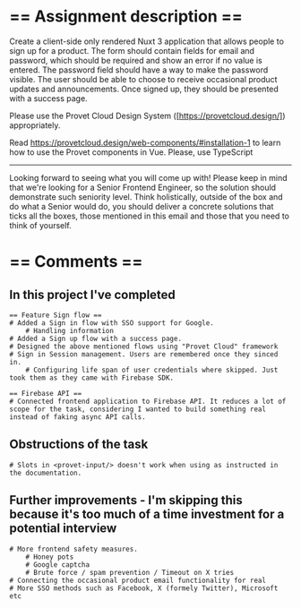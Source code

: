 # == Assignment description ==

Create a client-side only rendered Nuxt 3 application that allows people to sign up for a product. The form should contain fields for email and password, which should be required and show an error if no value is entered. The password field should have a way to make the password visible. The user should be able to choose to receive occasional product updates and announcements. Once signed up, they should be presented with a success page.

Please use the Provet Cloud Design System ([https://provetcloud.design/]) appropriately.

Read https://provetcloud.design/web-components/#installation-1 to learn how to use the Provet components in Vue. Please, use TypeScript

---

Looking forward to seeing what you will come up with! Please keep in mind that we're looking for a Senior Frontend Engineer, so the solution should demonstrate such seniority level. Think holistically, outside of the box and do what a Senior would do, you should deliver a concrete solutions that ticks all the boxes, those mentioned in this email and those that you need to think of yourself.

# == Comments ==

## In this project I've completed
    == Feature Sign flow ==
    # Added a Sign in flow with SSO support for Google.
        # Handling information 
    # Added a Sign up flow with a success page.
    # Designed the above mentioned flows using "Provet Cloud" framework
    # Sign in Session management. Users are remembered once they sinced in.
        # Configuring life span of user credentials where skipped. Just took them as they came with Firebase SDK.
    
    == Firebase API ==
    # Connected frontend application to Firebase API. It reduces a lot of scope for the task, considering I wanted to build something real instead of faking async API calls.

## Obstructions of the task
    # Slots in <provet-input/> doesn't work when using as instructed in the documentation.

## Further improvements - I'm skipping this because it's too much of a time investment for a potential interview
    # More frontend safety measures.
        # Honey pots
        # Google captcha
        # Brute force / spam prevention / Timeout on X tries
    # Connecting the occasional product email functionality for real
    # More SSO methods such as Facebook, X (formely Twitter), Microsoft etc 
